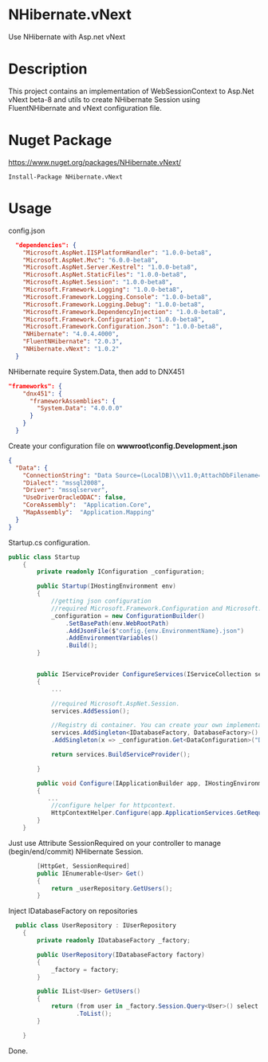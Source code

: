 # NHibernate.vNext
Use NHibernate with Asp.net vNext

# Description

This project contains an implementation of WebSessionContext to Asp.Net vNext beta-8 and utils to create NHibernate Session using FluentNHibernate and vNext configuration file.

# Nuget Package

https://www.nuget.org/packages/NHibernate.vNext/

```nuget 
Install-Package NHibernate.vNext
```

# Usage

config.json

```json
  "dependencies": {
    "Microsoft.AspNet.IISPlatformHandler": "1.0.0-beta8",
    "Microsoft.AspNet.Mvc": "6.0.0-beta8",
    "Microsoft.AspNet.Server.Kestrel": "1.0.0-beta8",
    "Microsoft.AspNet.StaticFiles": "1.0.0-beta8",
    "Microsoft.AspNet.Session": "1.0.0-beta8",
    "Microsoft.Framework.Logging": "1.0.0-beta8",
    "Microsoft.Framework.Logging.Console": "1.0.0-beta8",
    "Microsoft.Framework.Logging.Debug": "1.0.0-beta8",
    "Microsoft.Framework.DependencyInjection": "1.0.0-beta8",
    "Microsoft.Framework.Configuration": "1.0.0-beta8",
    "Microsoft.Framework.Configuration.Json": "1.0.0-beta8",
    "NHibernate": "4.0.4.4000",
    "FluentNHibernate": "2.0.3",
    "NHibernate.vNext": "1.0.2"
  }
```

NHibernate require System.Data, then add to DNX451

```json
"frameworks": {
    "dnx451": {
      "frameworkAssemblies": {
        "System.Data": "4.0.0.0"
      }
    }
  }
```



Create your configuration file on **wwwroot\config.Development.json**

```json
{
  "Data": {
    "ConnectionString": "Data Source=(LocalDB)\\v11.0;AttachDbFilename=|DataDirectory|\\Movies.mdf;Integrated Security=True",
    "Dialect": "mssql2008",
    "Driver": "mssqlserver",
    "UseDriverOracleODAC": false,
    "CoreAssembly":  "Application.Core",
    "MapAssembly":  "Application.Mapping"
  }
}
```
Startup.cs configuration.
```C#
public class Startup
    {
        private readonly IConfiguration _configuration;

        public Startup(IHostingEnvironment env)
        {
            //getting json configuration
            //required Microsoft.Framework.Configuration and Microsoft.Framework.Configuration.Json
            _configuration = new ConfigurationBuilder()
                .SetBasePath(env.WebRootPath)
                .AddJsonFile($"config.{env.EnvironmentName}.json")
                .AddEnvironmentVariables()
                .Build();
        }


        public IServiceProvider ConfigureServices(IServiceCollection services)
        {
            ...

            //required Microsoft.AspNet.Session.
            services.AddSession();

            //Registry di container. You can create your own implementation of IDatabaseFactory
            services.AddSingleton<IDatabaseFactory, DatabaseFactory>()                
            .AddSingleton(x => _configuration.Get<DataConfiguration>("Data"));

            return services.BuildServiceProvider();

        }

        public void Configure(IApplicationBuilder app, IHostingEnvironment env, ILoggerFactory loggerFactory)
        {
           ...
            //configure helper for httpcontext.
            HttpContextHelper.Configure(app.ApplicationServices.GetRequiredService<IHttpContextAccessor>());
        }
    }
```
Just use Attribute SessionRequired on your controller to manage (begin/end/commit) NHibernate Session.

```c#
        [HttpGet, SessionRequired]
        public IEnumerable<User> Get()
        {
            return _userRepository.GetUsers();
        }
```

Inject IDatabaseFactory on repositories

```c#
  public class UserRepository : IUserRepository
    {
        private readonly IDatabaseFactory _factory;

        public UserRepository(IDatabaseFactory factory)
        {
            _factory = factory;
        }

        public IList<User> GetUsers()
        {
            return (from user in _factory.Session.Query<User>() select user)
                   .ToList();
        }

    }
```
Done.

